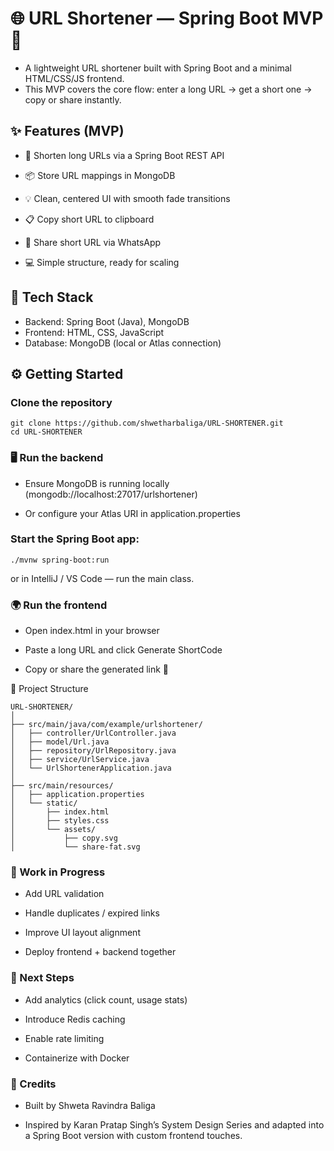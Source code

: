# 🌐 URL Shortener — Spring Boot MVP 🚀

- A lightweight URL shortener built with Spring Boot and a minimal HTML/CSS/JS frontend.
- This MVP covers the core flow: enter a long URL → get a short one → copy or share instantly.

## ✨ Features (MVP)

- 🔗 Shorten long URLs via a Spring Boot REST API

- 📦 Store URL mappings in MongoDB

- 💡 Clean, centered UI with smooth fade transitions

- 📋 Copy short URL to clipboard

- 💬 Share short URL via WhatsApp

- 💻 Simple structure, ready for scaling

## 🧠 Tech Stack

- Backend: Spring Boot (Java), MongoDB
- Frontend: HTML, CSS, JavaScript
- Database: MongoDB (local or Atlas connection)

## ⚙️ Getting Started

### Clone the repository
```
git clone https://github.com/shwetharbaliga/URL-SHORTENER.git
cd URL-SHORTENER
```

### 🖥 Run the backend

- Ensure MongoDB is running locally (mongodb://localhost:27017/urlshortener)

- Or configure your Atlas URI in application.properties

### Start the Spring Boot app:

```
./mvnw spring-boot:run
```

or in IntelliJ / VS Code — run the main class.

### 🌍 Run the frontend

- Open index.html in your browser

- Paste a long URL and click Generate ShortCode

- Copy or share the generated link 🎉

📂 Project Structure
```
URL-SHORTENER/
│
├── src/main/java/com/example/urlshortener/
│   ├── controller/UrlController.java
│   ├── model/Url.java
│   ├── repository/UrlRepository.java
│   ├── service/UrlService.java
│   └── UrlShortenerApplication.java
│
├── src/main/resources/
│   ├── application.properties
│   └── static/
│       ├── index.html
│       ├── styles.css
│       └── assets/
│           ├── copy.svg
│           └── share-fat.svg
```

### 🚧 Work in Progress

- Add URL validation

- Handle duplicates / expired links

- Improve UI layout alignment

- Deploy frontend + backend together

### 🌱 Next Steps

- Add analytics (click count, usage stats)

- Introduce Redis caching

- Enable rate limiting

- Containerize with Docker

### 🧡 Credits

- Built by Shweta Ravindra Baliga

- Inspired by Karan Pratap Singh’s System Design Series and adapted into a Spring Boot version with custom frontend touches.
